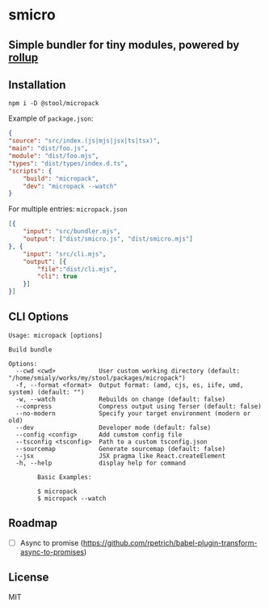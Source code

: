 # smicro
## Simple bundler for tiny modules, powered by [rollup](https://github.com/rollup/rollup)


## Installation

`npm i -D @stool/micropack`

Example of `package.json`:

```json
{
"source": "src/index.(js|mjs|jsx|ts|tsx)",
"main": "dist/foo.js",
"module": "dist/foo.mjs",
"types": "dist/types/index.d.ts",
"scripts": {
    "build": "micropack",
    "dev": "micropack --watch"
}
```

For multiple entries: `micropack.json`
```json
[{
    "input": "src/bundler.mjs",
    "output": ["dist/smicro.js", "dist/smicro.mjs"]
}, {
    "input": "src/cli.mjs",
    "output": [{
        "file":"dist/cli.mjs",
        "cli": true
    }]
}]
```
## CLI Options
```
Usage: micropack [options]

Build bundle

Options:
  --cwd <cwd>            User custom working directory (default: "/home/smialy/works/my/stool/packages/micropack")
  -f, --format <format>  Output format: (amd, cjs, es, iife, umd, system) (default: "")
  -w, --watch            Rebuilds on change (default: false)
  --compress             Compress output using Terser (default: false)
  --no-modern            Specify your target environment (modern or old)
  --dev                  Developer mode (default: false)
  --config <config>      Add cumstom config file
  --tsconfig <tsconfig>  Path to a custom tsconfig.json
  --sourcemap            Generate sourcemap (default: false)
  --jsx                  JSX pragma like React.createElement
  -h, --help             display help for command

        Basic Examples:

        $ micropack
        $ micropack --watch
```

## Roadmap
 - [ ] Async to promise (https://github.com/rpetrich/babel-plugin-transform-async-to-promises)

## License

MIT
